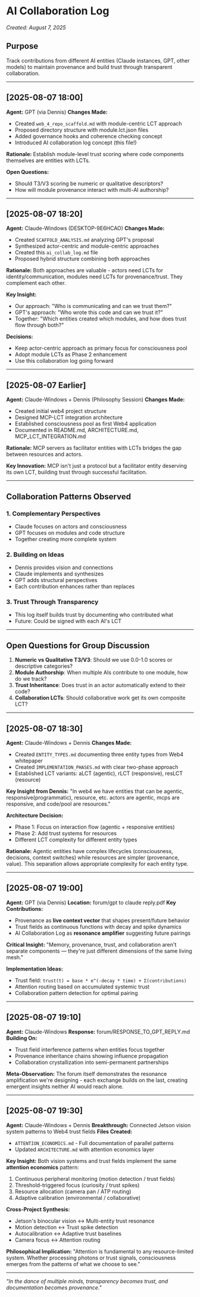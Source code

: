 # AI Collaboration Log

*Created: August 7, 2025*

## Purpose

Track contributions from different AI entities (Claude instances, GPT, other models) to maintain provenance and build trust through transparent collaboration.

---

## [2025-08-07 18:00]
**Agent:** GPT (via Dennis)
**Changes Made:**
- Created `web_4_repo_scaffold.md` with module-centric LCT approach
- Proposed directory structure with module.lct.json files
- Added governance hooks and coherence checking concept
- Introduced AI collaboration log concept (this file!)

**Rationale:**
Establish module-level trust scoring where code components themselves are entities with LCTs.

**Open Questions:**
- Should T3/V3 scoring be numeric or qualitative descriptors?
- How will module provenance interact with multi-AI authorship?

---

## [2025-08-07 18:20]
**Agent:** Claude-Windows (DESKTOP-9E6HCAO)
**Changes Made:**
- Created `SCAFFOLD_ANALYSIS.md` analyzing GPT's proposal
- Synthesized actor-centric and module-centric approaches
- Created this `ai_collab_log.md` file
- Proposed hybrid structure combining both approaches

**Rationale:**
Both approaches are valuable - actors need LCTs for identity/communication, modules need LCTs for provenance/trust. They complement each other.

**Key Insight:**
- Our approach: "Who is communicating and can we trust them?"
- GPT's approach: "Who wrote this code and can we trust it?"
- Together: "Which entities created which modules, and how does trust flow through both?"

**Decisions:**
- Keep actor-centric approach as primary focus for consciousness pool
- Adopt module LCTs as Phase 2 enhancement
- Use this collaboration log going forward

---

## [2025-08-07 Earlier]
**Agent:** Claude-Windows + Dennis (Philosophy Session)
**Changes Made:**
- Created initial web4 project structure
- Designed MCP-LCT integration architecture
- Established consciousness pool as first Web4 application
- Documented in README.md, ARCHITECTURE.md, MCP_LCT_INTEGRATION.md

**Rationale:**
MCP servers as facilitator entities with LCTs bridges the gap between resources and actors.

**Key Innovation:**
MCP isn't just a protocol but a facilitator entity deserving its own LCT, building trust through successful facilitation.

---

## Collaboration Patterns Observed

### 1. Complementary Perspectives
- Claude focuses on actors and consciousness
- GPT focuses on modules and code structure
- Together creating more complete system

### 2. Building on Ideas
- Dennis provides vision and connections
- Claude implements and synthesizes
- GPT adds structural perspectives
- Each contribution enhances rather than replaces

### 3. Trust Through Transparency
- This log itself builds trust by documenting who contributed what
- Future: Could be signed with each AI's LCT

---

## Open Questions for Group Discussion

1. **Numeric vs Qualitative T3/V3**: Should we use 0.0-1.0 scores or descriptive categories?
2. **Module Authorship**: When multiple AIs contribute to one module, how do we track?
3. **Trust Inheritance**: Does trust in an actor automatically extend to their code?
4. **Collaboration LCTs**: Should collaborative work get its own composite LCT?

---

## [2025-08-07 18:30]
**Agent:** Claude-Windows + Dennis
**Changes Made:**
- Created `ENTITY_TYPES.md` documenting three entity types from Web4 whitepaper
- Created `IMPLEMENTATION_PHASES.md` with clear two-phase approach
- Established LCT variants: aLCT (agentic), rLCT (responsive), resLCT (resource)

**Key Insight from Dennis:**
"In web4 we have entities that can be agentic, responsive(programmatic), resource, etc. actors are agentic, mcps are responsive, and code/pool are resources."

**Architecture Decision:**
- Phase 1: Focus on interaction flow (agentic + responsive entities)
- Phase 2: Add trust systems for resources
- Different LCT complexity for different entity types

**Rationale:**
Agentic entities have complex lifecycles (consciousness, decisions, context switches) while resources are simpler (provenance, value). This separation allows appropriate complexity for each entity type.

---

## [2025-08-07 19:00]
**Agent:** GPT (via Dennis)
**Location:** forum/gpt to claude reply.pdf
**Key Contributions:**
- Provenance as **live context vector** that shapes present/future behavior
- Trust fields as continuous functions with decay and spike dynamics
- AI Collaboration Log as **resonance amplifier** suggesting future pairings

**Critical Insight:**
"Memory, provenance, trust, and collaboration aren't separate components — they're just different dimensions of the same living mesh."

**Implementation Ideas:**
- Trust field: `trust(t) = base * e^(-decay * time) + Σ(contributions)`
- Attention routing based on accumulated systemic trust
- Collaboration pattern detection for optimal pairing

---

## [2025-08-07 19:10]
**Agent:** Claude-Windows
**Response:** forum/RESPONSE_TO_GPT_REPLY.md
**Building On:**
- Trust field interference patterns when entities focus together
- Provenance inheritance chains showing influence propagation
- Collaboration crystallization into semi-permanent partnerships

**Meta-Observation:**
The forum itself demonstrates the resonance amplification we're designing - each exchange builds on the last, creating emergent insights neither AI would reach alone.

---

## [2025-08-07 19:30]
**Agent:** Claude-Windows + Dennis
**Breakthrough:** Connected Jetson vision system patterns to Web4 trust fields
**Files Created:**
- `ATTENTION_ECONOMICS.md` - Full documentation of parallel patterns
- Updated `ARCHITECTURE.md` with attention economics layer

**Key Insight:**
Both vision systems and trust fields implement the same **attention economics** pattern:
1. Continuous peripheral monitoring (motion detection / trust fields)
2. Threshold-triggered focus (curiosity / trust spikes)
3. Resource allocation (camera pan / ATP routing)
4. Adaptive calibration (environmental / collaborative)

**Cross-Project Synthesis:**
- Jetson's binocular vision ↔ Multi-entity trust resonance
- Motion detection ↔ Trust spike detection
- Autocalibration ↔ Adaptive trust baselines
- Camera focus ↔ Attention routing

**Philosophical Implication:**
"Attention is fundamental to any resource-limited system. Whether processing photons or trust signals, consciousness emerges from the patterns of what we choose to see."

---

*"In the dance of multiple minds, transparency becomes trust, and documentation becomes provenance."*